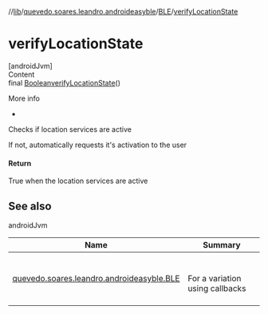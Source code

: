//[lib](../../index.md)/[quevedo.soares.leandro.androideasyble](../index.md)/[BLE](index.md)/[verifyLocationState](verify-location-state.md)



# verifyLocationState  
[androidJvm]  
Content  
final [Boolean](https://docs.oracle.com/javase/8/docs/api/java/lang/Boolean.html)[verifyLocationState](verify-location-state.md)()  
  
More info  
<ul><li></li></ul>

Checks if location services are active



If not, automatically requests it's activation to the user



#### Return  


True when the location services are active



## See also  
  
androidJvm  
  
|  Name|  Summary| 
|---|---|
| <a name="quevedo.soares.leandro.androideasyble/BLE/verifyLocationState/#/PointingToDeclaration/"></a>[quevedo.soares.leandro.androideasyble.BLE](verify-location-state-async.md)| <a name="quevedo.soares.leandro.androideasyble/BLE/verifyLocationState/#/PointingToDeclaration/"></a><br><br>For a variation using callbacks<br><br>
  
  



